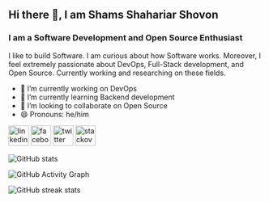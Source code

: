 ## Hi there 👋, I am Shams Shahariar Shovon
### I am a Software Development and Open Source Enthusiast


I like to build Software. I am curious about how Software works. Moreover, I feel extremely passionate about DevOps, Full-Stack development, and Open Source. Currently working and researching on these fields.

- 🔭 I’m currently working on DevOps 
- 🌱 I’m currently learning Backend development 
- 👯 I’m looking to collaborate on Open Source 
- 😄 Pronouns: he/him 


[<img src='https://cdn.jsdelivr.net/npm/simple-icons@3.0.1/icons/linkedin.svg' alt='linkedin' height='40'>](https://www.linkedin.com/in/shamsshovon08/)  [<img src='https://cdn.jsdelivr.net/npm/simple-icons@3.0.1/icons/facebook.svg' alt='facebook' height='40'>](https://www.facebook.com/shams.shovon08)  [<img src='https://cdn.jsdelivr.net/npm/simple-icons@3.0.1/icons/twitter.svg' alt='twitter' height='40'>](https://twitter.com/shams_shovon08)  [<img src='https://cdn.jsdelivr.net/npm/simple-icons@3.0.1/icons/stackoverflow.svg' alt='stackoverflow' height='40'>](https://stackoverflow.com/users/shams-shahariar)  

![GitHub stats](https://github-readme-stats.vercel.app/api?username=ShamsShovon08&show_icons=true&count_private=true)  

![GitHub Activity Graph](https://activity-graph.herokuapp.com/graph?username=ShamsShovon08)  

![GitHub streak stats](https://github-readme-streak-stats.herokuapp.com/?user=ShamsShovon08)  


